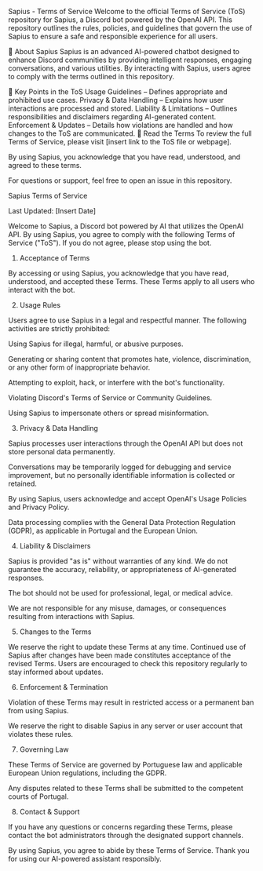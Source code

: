 Sapius - Terms of Service
Welcome to the official Terms of Service (ToS) repository for Sapius, a Discord bot powered by the OpenAI API. This repository outlines the rules, policies, and guidelines that govern the use of Sapius to ensure a safe and responsible experience for all users.

📜 About Sapius
Sapius is an advanced AI-powered chatbot designed to enhance Discord communities by providing intelligent responses, engaging conversations, and various utilities. By interacting with Sapius, users agree to comply with the terms outlined in this repository.

📌 Key Points in the ToS
Usage Guidelines – Defines appropriate and prohibited use cases.
Privacy & Data Handling – Explains how user interactions are processed and stored.
Liability & Limitations – Outlines responsibilities and disclaimers regarding AI-generated content.
Enforcement & Updates – Details how violations are handled and how changes to the ToS are communicated.
📖 Read the Terms
To review the full Terms of Service, please visit [insert link to the ToS file or webpage].

By using Sapius, you acknowledge that you have read, understood, and agreed to these terms.

For questions or support, feel free to open an issue in this repository.

Sapius Terms of Service

Last Updated: [Insert Date]

Welcome to Sapius, a Discord bot powered by AI that utilizes the OpenAI API. By using Sapius, you agree to comply with the following Terms of Service ("ToS"). If you do not agree, please stop using the bot.

1. Acceptance of Terms

By accessing or using Sapius, you acknowledge that you have read, understood, and accepted these Terms. These Terms apply to all users who interact with the bot.

2. Usage Rules

Users agree to use Sapius in a legal and respectful manner. The following activities are strictly prohibited:

Using Sapius for illegal, harmful, or abusive purposes.

Generating or sharing content that promotes hate, violence, discrimination, or any other form of inappropriate behavior.

Attempting to exploit, hack, or interfere with the bot's functionality.

Violating Discord's Terms of Service or Community Guidelines.

Using Sapius to impersonate others or spread misinformation.

3. Privacy & Data Handling

Sapius processes user interactions through the OpenAI API but does not store personal data permanently.

Conversations may be temporarily logged for debugging and service improvement, but no personally identifiable information is collected or retained.

By using Sapius, users acknowledge and accept OpenAI's Usage Policies and Privacy Policy.

Data processing complies with the General Data Protection Regulation (GDPR), as applicable in Portugal and the European Union.

4. Liability & Disclaimers

Sapius is provided "as is" without warranties of any kind. We do not guarantee the accuracy, reliability, or appropriateness of AI-generated responses.

The bot should not be used for professional, legal, or medical advice.

We are not responsible for any misuse, damages, or consequences resulting from interactions with Sapius.

5. Changes to the Terms

We reserve the right to update these Terms at any time. Continued use of Sapius after changes have been made constitutes acceptance of the revised Terms. Users are encouraged to check this repository regularly to stay informed about updates.

6. Enforcement & Termination

Violation of these Terms may result in restricted access or a permanent ban from using Sapius.

We reserve the right to disable Sapius in any server or user account that violates these rules.

7. Governing Law

These Terms of Service are governed by Portuguese law and applicable European Union regulations, including the GDPR.

Any disputes related to these Terms shall be submitted to the competent courts of Portugal.

8. Contact & Support

If you have any questions or concerns regarding these Terms, please contact the bot administrators through the designated support channels.

By using Sapius, you agree to abide by these Terms of Service. Thank you for using our AI-powered assistant responsibly.
